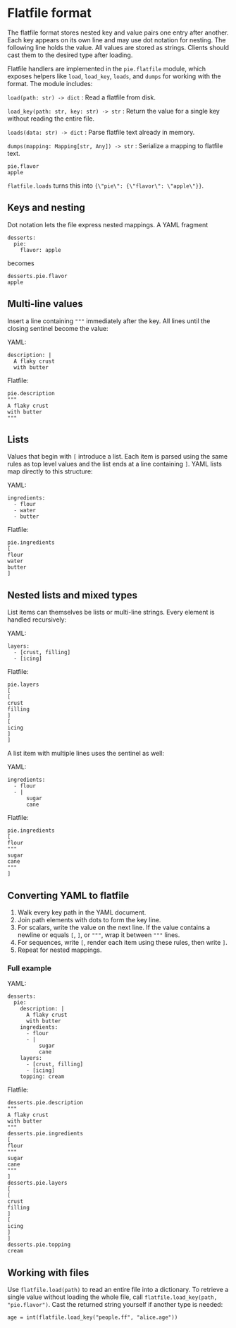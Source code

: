 # Flatfile format

The flatfile format stores nested key and value pairs one entry after another.
Each key appears on its own line and may use dot notation for nesting. The
following line holds the value. All values are stored as strings. Clients should
cast them to the desired type after loading.

Flatfile handlers are implemented in the `pie.flatfile` module, which exposes
helpers like `load`, `load_key`, `loads`, and `dumps` for working with the
format. The module includes:

`load(path: str) -> dict`
: Read a flatfile from disk.

`load_key(path: str, key: str) -> str`
: Return the value for a single key without reading the entire file.

`loads(data: str) -> dict`
: Parse flatfile text already in memory.

`dumps(mapping: Mapping[str, Any]) -> str`
: Serialize a mapping to flatfile text.

```
pie.flavor
apple
```

`flatfile.loads` turns this into `{\"pie\": {\"flavor\": \"apple\"}}`.

## Keys and nesting

Dot notation lets the file express nested mappings. A YAML fragment

```
desserts:
  pie:
    flavor: apple
```

becomes

```
desserts.pie.flavor
apple
```

## Multi-line values

Insert a line containing `"""` immediately after the key. All lines until the
closing sentinel become the value:

YAML:

```
description: |
  A flaky crust
  with butter
```

Flatfile:

```
pie.description
"""
A flaky crust
with butter
"""
```

## Lists

Values that begin with `[` introduce a list. Each item is parsed using the same
rules as top level values and the list ends at a line containing `]`. YAML lists
map directly to this structure:

YAML:

```
ingredients:
  - flour
  - water
  - butter
```

Flatfile:

```
pie.ingredients
[
flour
water
butter
]
```

## Nested lists and mixed types

List items can themselves be lists or multi-line strings. Every element is
handled recursively:

YAML:

```
layers:
  - [crust, filling]
  - [icing]
```

Flatfile:

```
pie.layers
[
[
crust
filling
]
[
icing
]
]
```

A list item with multiple lines uses the sentinel as well:

YAML:

```
ingredients:
  - flour
  - |
      sugar
      cane
```

Flatfile:

```
pie.ingredients
[
flour
"""
sugar
cane
"""
]
```

## Converting YAML to flatfile

1. Walk every key path in the YAML document.
2. Join path elements with dots to form the key line.
3. For scalars, write the value on the next line. If the value contains a
   newline or equals `[`, `]`, or `"""`, wrap it between `"""` lines.
4. For sequences, write `[`, render each item using these rules, then write `]`.
5. Repeat for nested mappings.

### Full example

YAML:

```
desserts:
  pie:
    description: |
      A flaky crust
      with butter
    ingredients:
      - flour
      - |
          sugar
          cane
    layers:
      - [crust, filling]
      - [icing]
    topping: cream
```

Flatfile:

```
desserts.pie.description
"""
A flaky crust
with butter
"""
desserts.pie.ingredients
[
flour
"""
sugar
cane
"""
]
desserts.pie.layers
[
[
crust
filling
]
[
icing
]
]
desserts.pie.topping
cream
```

## Working with files

Use `flatfile.load(path)` to read an entire file into a dictionary.
To retrieve a
single value without loading the whole file, call `flatfile.load_key(path,
"pie.flavor")`. Cast the returned string yourself if another type is needed:

```
age = int(flatfile.load_key("people.ff", "alice.age"))
```
